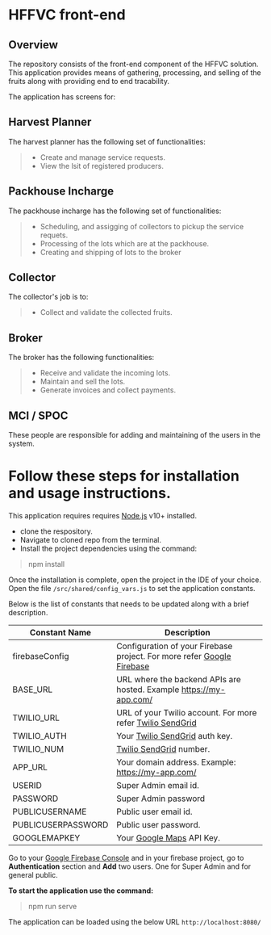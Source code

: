 # HFFVC front-end

## Overview
The repository consists of the front-end component of the HFFVC solution. This application provides means of gathering, processing, and selling of the fruits along with providing end to end tracability.

The application has screens for:

## Harvest Planner
The harvest planner has the following set of functionalities:
>- Create and manage service requests.
>- View the lsit of registered producers.

## Packhouse Incharge
The packhouse incharge has the following set of functionalities:
>- Scheduling, and assigging of collectors to pickup the service requets.
>- Processing of the lots which are at the packhouse.
>- Creating and shipping of lots to the broker

## Collector
The collector's job is to:
>- Collect and validate the collected fruits.

## Broker
The broker has the following functionalities:
>- Receive and validate the incoming lots.
>- Maintain and sell the lots.
>- Generate invoices and collect payments.

## MCI / SPOC
These people are responsible for adding and maintaining of the users in the system. 

# Follow these steps for installation and usage instructions.
This application requires requires [Node.js](https://nodejs.org/) v10+ installed.
* clone the respository.
* Navigate to cloned repo from the terminal.
* Install the project dependencies using the command:

> npm install


Once the installation is complete, open the project in the IDE of your choice.
Open the file `/src/shared/config_vars.js` to set the application constants.

Below is the list of constants that needs to be updated along with a brief description.


| Constant Name | Description |
| ------ | ------ |
| firebaseConfig | Configuration of your Firebase project. For more refer [Google Firebase ](https://firebase.google.com/)|
|BASE_URL|URL where the backend APIs are hosted. Example https://my-app.com/ |
|TWILIO_URL|URL of your Twilio account. For more refer [Twilio SendGrid](https://sendgrid.com)|
|TWILIO_AUTH|Your [Twilio SendGrid](https://sendgrid.com) auth key. |
|TWILIO_NUM|[Twilio SendGrid](https://sendgrid.com) number.|
|APP_URL|Your domain address. Example: https://my-app.com/ |
|USERID|Super Admin email id.|
|PASSWORD|Super Admin password|
|PUBLICUSERNAME|Public user email id.|
|PUBLICUSERPASSWORD|Public user password.|
|GOOGLEMAPKEY|Your [Google Maps](https://developers.google.com/maps/documentation/javascript/get-api-key) API Key.|


Go to your [Google Firebase Console](console.firebase.com) and in your firebase project, go to **Authentication** section and **Add** two users. One for Super Admin and for general public.

**To start the application use the command:**
> npm run serve


The application can be loaded using the below URL 
```http://localhost:8080/```
